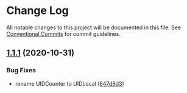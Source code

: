 # Change Log

All notable changes to this project will be documented in this file. See
[Conventional Commits](https://conventionalcommits.org) for commit guidelines.

## [1.1.1](https://github.com/AlexanderLapygin/dags/compare/uid-uuid-example@1.1.0...uid-uuid-example@1.1.1) (2020-10-31)

### Bug Fixes

- rename UIDCounter to UIDLocal
  ([647d8d3](https://github.com/AlexanderLapygin/dags/commit/647d8d3adb001a255b0b3e58d87d4286380d95f9))
